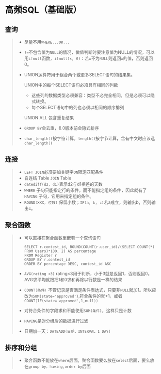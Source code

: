 # 高频SQL（基础版）

## 查询

> - 尽量不用`WHERE...OR...`
>
> - `!=`不包含值为`NULL`的情况，做值判断时要注意值为NULL的情况，可以用`ifnull`函数，`ifnull(x, 0)`：若`x`不为`NULL`则返回`x`的值，否则返回0。
>
> - UNION运算符用于组合两个或更多SELECT语句的结果集。
>
>   UNION中的每个SELECT语句必须具有相同的列数
>
>   - 这些列的数据类型必须兼容：类型不必完全相同，但是必须可以隐式转换。
>   - 每个SELECT语句中的列也必须以相同的顺序排列
>
>   UNION ALL 包含重复结果
>
> - `GROUP BY`会去重，8.0版本前会隐式排序
>
> - `char_length()`按字符计算，`length()`按字节计算，含有中文时应该选`char_length()`



## 连接

> - `LEFT JOIN`必须要加关键字`ON`限定匹配条件
> - 自连结  Table `JOIN` Table
> - `datediff(d2, d1)`表示d2与d1相差的天数
> - `WHERE` 子句只能指定行的条件，而不能指定组的条件，因此就有了 `HAVING` 子句，它用来指定组的条件。
> - `ROUND(XXX, 位数)` 保留小数；`IF(a, b, c)`若a成立，则输出b，否则输出c。



## 聚合函数

> - 可以直接在聚合函数里嵌套一个查询语句
>
>   ```mysql
>   SELECT r.contest_id, ROUND(COUNT(r.user_id)/(SELECT COUNT(*) FROM Users)*100, 2) AS percentage
>   FROM Register r
>   GROUP BY r.contest_id
>   ORDER BY percentage DESC, contest_id ASC
>   ```
> - `AVG(rating <3)` rating<3用于判断，小于3就是返回1，否则返回0。AVG求平均就跟把1和0求和再除以行数是一样的结果
> - `COUNT(条件）`不管记录是否满足条件表达式，只要非`NULL`就加1。所以应改为`SUM(state='approved')`,符合条件的就+1，或者`COUNT(IF(state='approved',1,null))`
> - 对符合条件的字段求和不能使用`SUM(条件)`，这样只是计数
> - `HAVING`是对分组后的数据进行过滤
> - 日期加一天：`DATEADD(日期，INTERVAL 1 DAY)`



## 排序和分组

> - 聚合函数不能放在`where`后面，聚合函数要么放在`select`后面，要么放在`group by，having,order by`后面









































